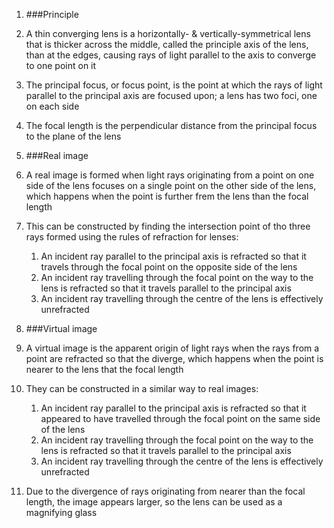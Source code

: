 1. ###Principle
 1. A thin converging lens is a horizontally- & vertically-symmetrical lens that is thicker across the middle, called the principle axis of the lens, than at the edges, causing rays of light parallel to the axis to converge to one point on it
 2. The principal focus, or focus point, is the point at which the rays of light parallel to the principal axis are focused upon; a lens has two foci, one on each side
 3. The focal length is the perpendicular distance from the principal focus to the plane of the lens

2. ###Real image
 1. A real image is formed when light rays originating from a point on one side of the lens focuses on a single point on the other side of the lens, which happens when the point is further frem the lens than the focal length
 2. This can be constructed by finding the intersection point of tho three rays formed using the rules of refraction for lenses:
     1. An incident ray parallel to the principal axis is refracted so that it travels through the focal point on the opposite side of the lens
     2. An incident ray travelling through the focal point on the way to the lens is refracted so that it travels parallel to the principal axis
     3. An incident ray travelling through the centre of the lens is effectively unrefracted

3. ###Virtual image
 1. A virtual image is the apparent origin of light rays when the rays from a point are refracted so that the diverge, which happens when the point is nearer to the lens that the focal length
 2. They can be constructed in a similar way to real images:
     1. An incident ray parallel to the principal axis is refracted so that it appeared to have travelled through the focal point on the same side of the lens
     2. An incident ray travelling through the focal point on the way to the lens is refracted so that it travels parallel to the principal axis
     3. An incident ray travelling through the centre of the lens is effectively unrefracted
 
 3. Due to the divergence of rays originating from nearer than the focal length, the image appears larger, so the lens can be used as a magnifying glass

